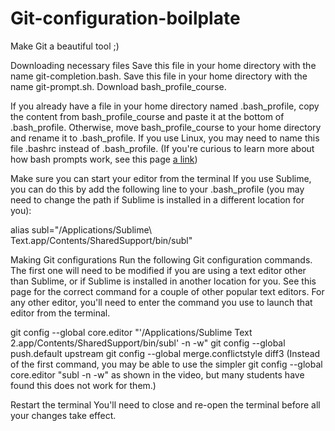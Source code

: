 # Git-configuration-boilplate
Make Git a beautiful tool ;)

Downloading necessary files
Save this file in your home directory with the name git-completion.bash.
Save this file in your home directory with the name git-prompt.sh.
Download bash_profile_course.

If you already have a file in your home directory named .bash_profile, copy the content from bash_profile_course and paste it at the bottom of .bash_profile. Otherwise, move bash_profile_course to your home directory and rename it to .bash_profile. If you use Linux, you may need to name this file .bashrc instead of .bash_profile. (If you're curious to learn more about how bash prompts work, see this page [a link](https://www.cyberciti.biz/tips/howto-linux-unix-bash-shell-setup-prompt.html))

Make sure you can start your editor from the terminal
If you use Sublime, you can do this by add the following line to your .bash_profile (you may need to change the path if Sublime is installed in a different location for you):

alias subl="/Applications/Sublime\ Text.app/Contents/SharedSupport/bin/subl"

Making Git configurations
Run the following Git configuration commands. The first one will need to be modified if you are using a text editor other than Sublime, or if Sublime is installed in another location for you. See this page for the correct command for a couple of other popular text editors. For any other editor, you'll need to enter the command you use to launch that editor from the terminal.

git config --global core.editor "'/Applications/Sublime Text 2.app/Contents/SharedSupport/bin/subl' -n -w"
git config --global push.default upstream
git config --global merge.conflictstyle diff3
(Instead of the first command, you may be able to use the simpler git config --global core.editor "subl -n -w" as shown in the video, but many students have found this does not work for them.)

Restart the terminal
You'll need to close and re-open the terminal before all your changes take effect.

